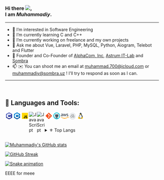 ### Hi there <img src="https://raw.githubusercontent.com/samandareo/samandareo/master/wave.gif" width="20px">, <br /> I am *Muhammadiy*.


---

- 👀 I’m interested in Software Engineering<br />
- 🌱 I’m currently learning C and C++<br />
- 🔭 I’m currently working on freelance and my own projects<br />
- 💬 Ask me about Vue, Laravel, PHP, MySQL, Python, Aiogram, Telebot and Flutter
- 👥 Founder and Co-Founder of [AlphaCom, Inc](https://github.com/AlphaCom-Inc), [Astrum IT-Lab](https://github.com/astrum-lab) and [Sombra](https://github.com/Sombra-LLC)<br />
- 📫 ✉️ You can shoot me an email at muhammad.700@icloud.com or muhammadiy@sombra.uz ! I'll try to respond as soon as I can.<br />

---

<br />

## 🔨 Languages and Tools:
[<img align="left" alt="C" width="26px" src="./techs/c.svg" />][C]
[<img align="left" alt="C++" width="26px" src="./techs/c++.svg" />][C++]
[<img align="left" alt="JavaScript" width="26px" src="./techs/javascript.svg" />][JavaScript]
[<img align="left" alt="JavaScript" width="26px" src="https://vuejs.org/logo.svg" />][VueJS]
[<img align="left" alt="JavaScript" width="26px" src="https://laravel.com/img/logomark.min.svg" />][Laravel]

[<img align="left" alt="Git" width="26px" src="./techs/git.svg" />][Git]
[<img align="left" alt="GitHub" width="26px" src="./techs/github.svg" />][GitHub]
[<img align="left" alt="Heroku" width="26px" src="./techs/aws.svg" />][AWS]

[<img align="left" alt="MacOS" width="26px" src="./techs/macos.svg" />][MacOS]
[<img align="left" alt="Linux" width="26px" src="./techs/linux.svg" />][Linux]

<br />
<br />

<br />

<details>

  <summary>⚜ Top Langs</summary>

  <br />

[![Top langs](https://github-readme-stats.vercel.app/api/top-langs/?username=mxbek&theme=algolia&layout=compact)](https://github.com/mexbek)

</details>

<br />




[![Muhammadiy's GitHub stats](https://github-readme-stats.vercel.app/api?username=mxbek&count_private=true&show_icons=true&theme=algolia&include_all_commits=true)](https://github.com/mexbek)

[![GitHub Streak](https://github-readme-streak-stats.herokuapp.com?user=mxbek&theme=algolia&date_format=j%20M%5B%20Y%5D)](https://github.com/mexbek)

[![Snake animation](https://github.com/samandareo/samandareo/blob/main/snake.svg)](https://github.com/mexbek)




[C]: https://www.iso.org/standard/74528.html
[C++]: https://isocpp.org/
[Laravel]: https://laravel.com/
[VueJS]: https://vuejs.org/
[JavaScript]: https://www.javascript.com/
[Git]: https://git-scm.com/
[GitHub]: https://github.com
[AWS]: https://aws.com/
[MacOS]: https://developer.apple.com/macos/
[Linux]: https://www.linux.org/
[Windows]: https://www.microsoft.com/en-us/windows


EEEE for meee
